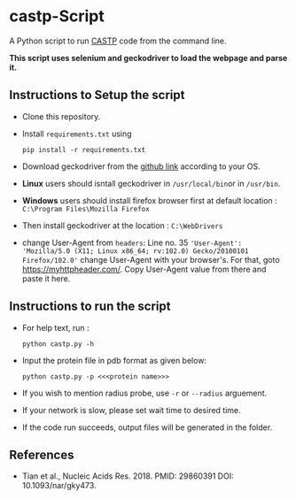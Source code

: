 # castp-Script

A Python script to run [CASTP](http://sts.bioe.uic.edu/castp/calculation.html) code from the command line.

**This script uses selenium and geckodriver to load the webpage and parse it.**

## Instructions to Setup the script

- Clone this repository.
- Install `requirements.txt` using 

    ```pip install -r requirements.txt```

- Download geckodriver from the [github link](https://github.com/mozilla/geckodriver/releases) according to your OS.

- **Linux** users should isntall geckodriver in `/usr/local/bin`or in `/usr/bin`.

- **Windows** users should install firefox browser first at default location : ```C:\Program Files\Mozilla Firefox```
- Then install geckodriver at the location : ```C:\WebDrivers```

- change User-Agent from `headers`:
Line no. 35     `'User-Agent': 'Mozilla/5.0 (X11; Linux x86_64; rv:102.0) Gecko/20100101 Firefox/102.0'`
change User-Agent with your browser's. For that, goto https://myhttpheader.com/. Copy User-Agent value from there and paste it here. 

## Instructions to run the script

- For help text, run :

    ```python castp.py -h```

- Input the protein file in pdb format as given below:

    ```python castp.py -p <<<protein name>>>```

- If you wish to mention radius probe, use `-r` or `--radius` arguement.
- If your network is slow, please set wait time to desired time.

- If the code run succeeds, output files will be generated in the folder.


## References

-  Tian et al., Nucleic Acids Res. 2018. PMID: 29860391 DOI: 10.1093/nar/gky473. 






